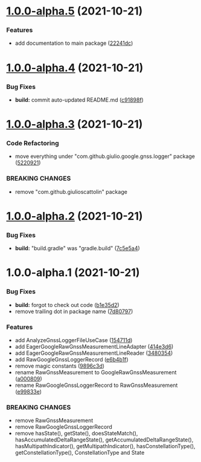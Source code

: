 # [1.0.0-alpha.5](https://github.com/giulioscattolin/google-gnss-logger/compare/v1.0.0-alpha.4...v1.0.0-alpha.5) (2021-10-21)


### Features

* add documentation to main package ([22241dc](https://github.com/giulioscattolin/google-gnss-logger/commit/22241dc8ea44c4dadf14575529f33eb29dfaa538))

# [1.0.0-alpha.4](https://github.com/giulioscattolin/google-gnss-logger/compare/v1.0.0-alpha.3...v1.0.0-alpha.4) (2021-10-21)


### Bug Fixes

* **build:** commit auto-updated README.md ([c91898f](https://github.com/giulioscattolin/google-gnss-logger/commit/c91898f395d1b7970581022cbdacaa894503ad4e))

# [1.0.0-alpha.3](https://github.com/giulioscattolin/google-gnss-logger/compare/v1.0.0-alpha.2...v1.0.0-alpha.3) (2021-10-21)


### Code Refactoring

* move everything under "com.github.giulio.google.gnss.logger" package ([5220921](https://github.com/giulioscattolin/google-gnss-logger/commit/52209211493da49b0be861135bdca04b9e1dbaae))


### BREAKING CHANGES

* remove "com.github.giulioscattolin" package

# [1.0.0-alpha.2](https://github.com/giulioscattolin/google-gnss-logger/compare/v1.0.0-alpha.1...v1.0.0-alpha.2) (2021-10-21)


### Bug Fixes

* **build:** "build.gradle" was "gradle.build" ([7c5e5a4](https://github.com/giulioscattolin/google-gnss-logger/commit/7c5e5a42f927f07875ec5ea3b207c4d30f6f1255))

# 1.0.0-alpha.1 (2021-10-21)


### Bug Fixes

* **build:** forgot to check out code ([b1e35d2](https://github.com/giulioscattolin/google-gnss-logger/commit/b1e35d2eab5e878c1f511f80dbfd11e7e8431440))
* remove trailing dot in package name ([7d80797](https://github.com/giulioscattolin/google-gnss-logger/commit/7d80797904f3f6e42e360c578dddee0aa6a55356))


### Features

* add AnalyzeGnssLoggerFileUseCase ([154711d](https://github.com/giulioscattolin/google-gnss-logger/commit/154711d8a9e67fb93295a59b98c75c94d0142e89))
* add EagerGoogleRawGnssMeasurementLineAdapter ([414e3d6](https://github.com/giulioscattolin/google-gnss-logger/commit/414e3d68d8f52f6a6adc081af71df06a8670c089))
* add EagerGoogleRawGnssMeasurementLineReader ([3480354](https://github.com/giulioscattolin/google-gnss-logger/commit/3480354ee5127c473ff55929e62c770b6cc98721))
* add RawGoogleGnssLoggerRecord ([e6b4b1f](https://github.com/giulioscattolin/google-gnss-logger/commit/e6b4b1fe1ed2bc69dc221041b7c8b4bdb3d8dffe))
* remove magic constants ([9896c3d](https://github.com/giulioscattolin/google-gnss-logger/commit/9896c3d721968dc8cc33f9018f13950d15218605))
* rename RawGnssMeasurement to GoogleRawGnssMeasurement ([a000809](https://github.com/giulioscattolin/google-gnss-logger/commit/a0008095c968f8d108193cb33ab7693292e1796c))
* rename RawGoogleGnssLoggerRecord to RawGnssMeasurement ([e99833e](https://github.com/giulioscattolin/google-gnss-logger/commit/e99833ef70da818dc27236ec146b30ab86376eb0))


### BREAKING CHANGES

* remove RawGnssMeasurement
* remove RawGoogleGnssLoggerRecord
* remove hasState(), getState(), doesStateMatch(), hasAccumulatedDeltaRangeState(), getAccumulatedDeltaRangeState(), hasMultipathIndicator(), getMultipathIndicator(), hasConstellationType(), getConstellationType(), ConstellationType and State
